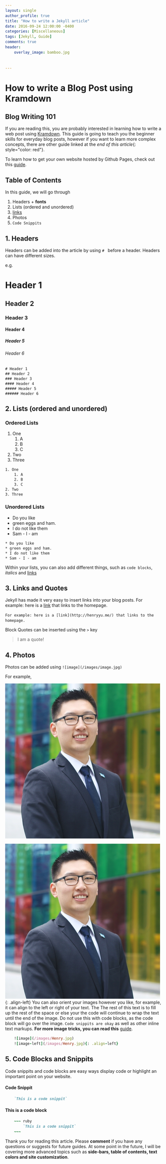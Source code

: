 ```yaml
---
layout: single
author_profile: true
title: "How to write a Jekyll article"
date: 2016-09-24 12:00:00 -0400
categories: [Miscellaneous]
tags: [Jekyll, Guide]
comments: true
header:
    overlay_image: bamboo.jpg  

    
---
```



# How to write a Blog Post using Kramdown 

## Blog Writing **101**

If you are reading this, you are probably interested in learning how to write a web post using [Kramdown](http://kramdown.gettalong.org/quickref.html#inline-attributes). This guide is going to teach you the beginner skills for everyday blog posts, however if you want to learn more complex concepts, there are other guide linked at the *end of this article*{: style="color: red"}. 


To learn how to get your own website hosted by Github Pages, check out this [guide](https://mmistakes.github.io/minimal-mistakes/docs/quick-start-guide/). 

## Table of Contents 
In this guide, we will go through 

1. Headers + **fonts**  
2. Lists (ordered and unordered)
3. [links](https://jekyllrb.com/docs/github-pages/)
4. Photos 
5. `Code Snippits`


## 1. Headers 
Headers can be added into the article by using `# ` before a header. Headers can have different sizes.  

e.g. 

# Header 1

## Header 2

### Header 3

#### Header 4

##### Header 5

###### Header 6

    # Header 1 
    ## Header 2 
    ### Header 3 
    #### Header 4 
    ##### Header 5 
    ###### Header 6
    
## 2. Lists (ordered and unordered)

### Ordered Lists 

1. One 
    1. A
    2. B
    3. C
2. Two
3. Three

~~~
1. One 
    1. A
    2. B
    3. C
2. Two
3. Three
~~~

### Unordered Lists 
* Do you like 
* green eggs and ham. 
* I do not like them 
* Sam - I - am 

~~~
* Do you like 
* green eggs and ham. 
* I do not like them 
* Sam - I - am 
~~~

Within your lists, you can also add different things, such as `code blocks`, *italics* and [links](http://henryyu.me/guide/)


## 3. Links and Quotes

Jekyll has made it very easy to insert links into your blog posts. For example: here is a [link](http://henryyu.me/) that links to the homepage. 

`For example: here is a [link](http://henryyu.me/) that links to the homepage. `

Block Quotes can be inserted using the `>` key 

> I am a quote! 

## 4. Photos 

Photos can be added using `![image](/images/image.jpg)` 

For example, 

![image](/images/Henry.jpg)

![image-left](/images/Henry.jpg){: .align-left} 
You can also orient your images however you like, for example, it can align to the left or right of your text. The The rest of this text is to fill up the rest of the space or else your the code will continue to wrap the text until the end of the image. Do not use this with code blocks, as the code block will go over the image. `Code snippits are okay` as well as other inline text markups. **For more image tricks, you can read this** [guide](https://mmistakes.github.io/minimal-mistakes/docs/utility-classes/).

~~~ ruby
    ![image](/images/Henry.jpg)
    ![image-left](/images/Henry.jpg){: .align-left} 
~~~

## 5. Code Blocks and Snippits 

Code snippits and code blocks are easy ways display code or highlight an important point on your website. 

#### Code Snippit

~~~ ruby 
    `This is a code snippit`
~~~

#### This is a code block

~~~ ruby
    ~~~ ruby 
        `This is a code snippit`
    ~~~
~~~
    

Thank you for reading this article. Please **comment** if you have any questions or suggests for future guides. At some point in the future, I will be covering more advanced topics such as **side-bars, table of contents, text colors and site customization**. 
